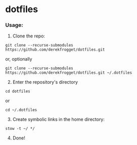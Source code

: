 # dotfiles

### Usage:

1. Clone the repo:

`git clone --recurse-submodules https://github.com/derekfrogget/dotfiles.git`

or, optionally

`git clone --recurse-submodules https://github.com/derekfrogget/dotfiles.git ~/.dotfiles`

2. Enter the repository's directory

`cd dotfiles`

or

`cd ~/.dotfiles`

3. Create symbolic links in the home directory:

`stow -t ~/ */`

4. Done!
